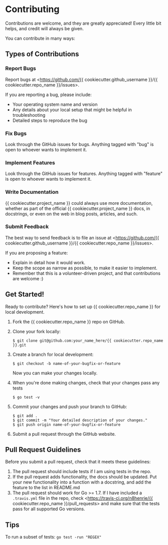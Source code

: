 # Contributing

Contributions are welcome, and they are greatly appreciated! Every
little bit helps, and credit will always be given.

You can contribute in many ways:

## Types of Contributions

### Report Bugs

Report bugs at <https://github.com/{{ cookiecutter.github_username }}/{{ cookiecutter.repo_name }}/issues>.

If you are reporting a bug, please include:

-   Your operating system name and version
-   Any details about your local setup that might be helpful in troubleshooting
-   Detailed steps to reproduce the bug

### Fix Bugs

Look through the GitHub issues for bugs. Anything tagged with "bug" is open to
whoever wants to implement it.

### Implement Features

Look through the GitHub issues for features. Anything tagged with "feature" is
open to whoever wants to implement it.

### Write Documentation

{{ cookiecutter.project_name }} could always use more documentation, whether as
part of the official {{ cookiecutter.project_name }} docs, in docstrings, or
even on the web in blog posts, articles, and such.

### Submit Feedback

The best way to send feedback is to file an issue at
<https://github.com/{{ cookiecutter.github_username }}/{{ cookiecutter.repo_name }}/issues>.

If you are proposing a feature:

-   Explain in detail how it would work.
-   Keep the scope as narrow as possible, to make it easier to
    implement.
-   Remember that this is a volunteer-driven project, and that
    contributions are welcome :)

## Get Started!

Ready to contribute? Here's how to set up {{ cookiecutter.repo_name }}
for local development.

1.  Fork the {{ cookiecutter.repo_name }} repo on GitHub.
1.  Clone your fork locally:

        $ git clone git@github.com:your_name_here/{{ cookiecutter.repo_name }}.git

1.  Create a branch for local development:

        $ git checkout -b name-of-your-bugfix-or-feature

    Now you can make your changes locally.

1.  When you're done making changes, check that your changes pass any tests

        $ go test -v

1.  Commit your changes and push your branch to GitHub:

        $ git add .
        $ git commit -m "Your detailed description of your changes."
        $ git push origin name-of-your-bugfix-or-feature

1.  Submit a pull request through the GitHub website.

## Pull Request Guidelines

Before you submit a pull request, check that it meets these guidelines:

1.  The pull request should include tests if I am using tests in the repo.
1.  If the pull request adds functionality, the docs should be updated.
    Put your new functionality into a function with a docstring, and add
    the feature to the list in README.md
1.  The pull request should work for Go >= 1.7. If I have included a
    `.travis.yml` file in the repo, check
    <https://travis-ci.org/n8henrie/{{ cookiecutter.repo_name }}/pull_requests>
    and make sure that the tests pass for all supported Go versions.

## Tips

To run a subset of tests: `go test -run "REGEX"`
